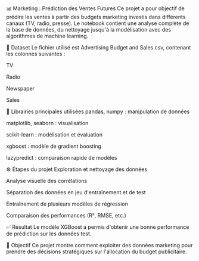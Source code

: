 📊 Marketing : Prédiction des Ventes Futures
Ce projet a pour objectif de prédire les ventes à partir des budgets marketing investis dans différents canaux (TV, radio, presse). Le notebook contient une analyse complète de la base de données, du nettoyage jusqu'à la modélisation avec des algorithmes de machine learning.

📁 Dataset
Le fichier utilisé est Advertising Budget and Sales.csv, contenant les colonnes suivantes :

TV

Radio

Newspaper

Sales

🔧 Librairies principales utilisées
pandas, numpy : manipulation de données

matplotlib, seaborn : visualisation

scikit-learn : modélisation et évaluation

xgboost : modèle de gradient boosting

lazypredict : comparaison rapide de modèles

⚙️ Étapes du projet
Exploration et nettoyage des données

Analyse visuelle des corrélations

Séparation des données en jeu d'entraînement et de test

Entraînement de plusieurs modèles de régression

Comparaison des performances (R², RMSE, etc.)

✅ Résultat
Le modèle XGBoost a permis d'obtenir une bonne performance de prédiction sur les données test.

🚀 Objectif
Ce projet montre comment exploiter des données marketing pour prendre des décisions stratégiques sur l'allocation du budget publicitaire.

